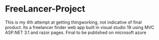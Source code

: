 # FreeLancer-Project
This is my 4th attempt at getting thingworking, not indicative of final product. Its a freelancer finder web app built in visual studio 19 using MVC ASP.NET 3.1 and razor pages. Final to be published on microsoft azure

